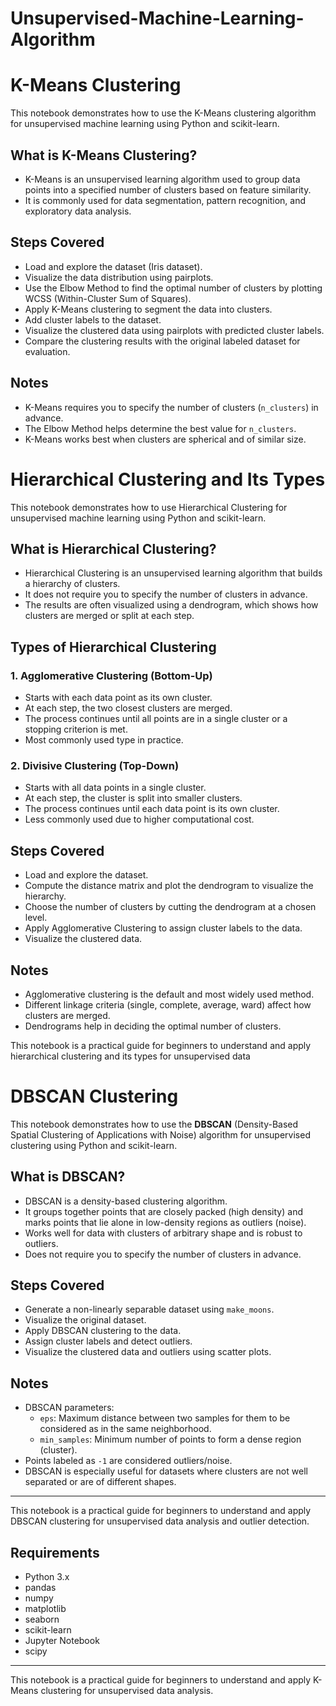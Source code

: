 # Unsupervised-Machine-Learning-Algorithm

# K-Means Clustering

This notebook demonstrates how to use the K-Means clustering algorithm for unsupervised machine learning using Python and scikit-learn.

## What is K-Means Clustering?
- K-Means is an unsupervised learning algorithm used to group data points into a specified number of clusters based on feature similarity.
- It is commonly used for data segmentation, pattern recognition, and exploratory data analysis.

## Steps Covered

- Load and explore the dataset (Iris dataset).
- Visualize the data distribution using pairplots.
- Use the Elbow Method to find the optimal number of clusters by plotting WCSS (Within-Cluster Sum of Squares).
- Apply K-Means clustering to segment the data into clusters.
- Add cluster labels to the dataset.
- Visualize the clustered data using pairplots with predicted cluster labels.
- Compare the clustering results with the original labeled dataset for evaluation.

## Notes

- K-Means requires you to specify the number of clusters (`n_clusters`) in advance.
- The Elbow Method helps determine the best value for `n_clusters`.
- K-Means works best when clusters are spherical and of similar size.

# Hierarchical Clustering and Its Types

This notebook demonstrates how to use Hierarchical Clustering for unsupervised machine learning using Python and scikit-learn.

## What is Hierarchical Clustering?
- Hierarchical Clustering is an unsupervised learning algorithm that builds a hierarchy of clusters.
- It does not require you to specify the number of clusters in advance.
- The results are often visualized using a dendrogram, which shows how clusters are merged or split at each step.

## Types of Hierarchical Clustering

### 1. Agglomerative Clustering (Bottom-Up)
- Starts with each data point as its own cluster.
- At each step, the two closest clusters are merged.
- The process continues until all points are in a single cluster or a stopping criterion is met.
- Most commonly used type in practice.

### 2. Divisive Clustering (Top-Down)
- Starts with all data points in a single cluster.
- At each step, the cluster is split into smaller clusters.
- The process continues until each data point is its own cluster.
- Less commonly used due to higher computational cost.

## Steps Covered

- Load and explore the dataset.
- Compute the distance matrix and plot the dendrogram to visualize the hierarchy.
- Choose the number of clusters by cutting the dendrogram at a chosen level.
- Apply Agglomerative Clustering to assign cluster labels to the data.
- Visualize the clustered data.

## Notes

- Agglomerative clustering is the default and most widely used method.
- Different linkage criteria (single, complete, average, ward) affect how clusters are merged.
- Dendrograms help in deciding the optimal number of clusters.


This notebook is a practical guide for beginners to understand and apply hierarchical clustering and its types for unsupervised data

# DBSCAN Clustering

This notebook demonstrates how to use the **DBSCAN** (Density-Based Spatial Clustering of Applications with Noise) algorithm for unsupervised clustering using Python and scikit-learn.

## What is DBSCAN?
- DBSCAN is a density-based clustering algorithm.
- It groups together points that are closely packed (high density) and marks points that lie alone in low-density regions as outliers (noise).
- Works well for data with clusters of arbitrary shape and is robust to outliers.
- Does not require you to specify the number of clusters in advance.

## Steps Covered

- Generate a non-linearly separable dataset using `make_moons`.
- Visualize the original dataset.
- Apply DBSCAN clustering to the data.
- Assign cluster labels and detect outliers.
- Visualize the clustered data and outliers using scatter plots.

## Notes

- DBSCAN parameters:
  - `eps`: Maximum distance between two samples for them to be considered as in the same neighborhood.
  - `min_samples`: Minimum number of points to form a dense region (cluster).
- Points labeled as `-1` are considered outliers/noise.
- DBSCAN is especially useful for datasets where clusters are not well separated or are of different shapes.

---

This notebook is a practical guide for beginners to understand and apply DBSCAN clustering for unsupervised data analysis and outlier detection.



## Requirements

- Python 3.x
- pandas
- numpy
- matplotlib
- seaborn
- scikit-learn
- Jupyter Notebook
- scipy

---

This notebook is a practical guide for beginners to understand and apply K-Means clustering for unsupervised data analysis.